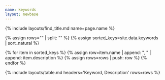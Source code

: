 ```yaml
---
name: keywords
layout: newbase
---
```

{% include layouts/find_title.md name=page.name %}

{% assign rows="" | split: "" %}
{% assign sorted_keys=site.data.keywords | sort_natural %}

{% for item in sorted_keys %}
{% assign row=item.name | append: ", " | append: item.description %}
{% assign rows=rows | push: row %}
{% endfor %}

{% include layouts/table.md headers='Keyword, Description' rows=rows %}
